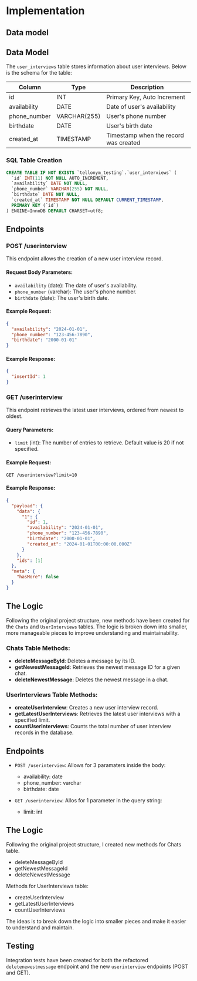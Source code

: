 # Implementation

## Data model

## Data Model

The `user_interviews` table stores information about user interviews. Below is the schema for the table:

| Column       | Type         | Description                           |
| ------------ | ------------ | ------------------------------------- |
| id           | INT          | Primary Key, Auto Increment           |
| availability | DATE         | Date of user's availability           |
| phone_number | VARCHAR(255) | User's phone number                   |
| birthdate    | DATE         | User's birth date                     |
| created_at   | TIMESTAMP    | Timestamp when the record was created |

### SQL Table Creation

```sql
CREATE TABLE IF NOT EXISTS `tellonym_testing`.`user_interviews` (
  `id` INT(11) NOT NULL AUTO_INCREMENT,
  `availability` DATE NOT NULL,
  `phone_number` VARCHAR(255) NOT NULL,
  `birthdate` DATE NOT NULL,
  `created_at` TIMESTAMP NOT NULL DEFAULT CURRENT_TIMESTAMP,
  PRIMARY KEY (`id`)
) ENGINE=InnoDB DEFAULT CHARSET=utf8;
```

## Endpoints

### POST /userinterview

This endpoint allows the creation of a new user interview record.

#### Request Body Parameters:

- `availability` (date): The date of user's availability.
- `phone_number` (varchar): The user's phone number.
- `birthdate` (date): The user's birth date.

#### Example Request:

```json
{
  "availability": "2024-01-01",
  "phone_number": "123-456-7890",
  "birthdate": "2000-01-01"
}
```

#### Example Response:

```json
{
  "insertId": 1
}
```

### GET /userinterview

This endpoint retrieves the latest user interviews, ordered from newest to oldest.

#### Query Parameters:

- `limit` (int): The number of entries to retrieve. Default value is 20 if not specified.

#### Example Request:

```
GET /userinterview?limit=10
```

#### Example Response:

```json
{
  "payload": {
    "data": {
      "1": {
        "id": 1,
        "availability": "2024-01-01",
        "phone_number": "123-456-7890",
        "birthdate": "2000-01-01",
        "created_at": "2024-01-01T00:00:00.000Z"
      }
    },
    "ids": [1]
  },
  "meta": {
    "hasMore": false
  }
}
```

## The Logic

Following the original project structure, new methods have been created for the `Chats` and `UserInterviews` tables. The logic is broken down into smaller, more manageable pieces to improve understanding and maintainability.

### Chats Table Methods:

- **deleteMessageById**: Deletes a message by its ID.
- **getNewestMessageId**: Retrieves the newest message ID for a given chat.
- **deleteNewestMessage**: Deletes the newest message in a chat.

### UserInterviews Table Methods:

- **createUserInterview**: Creates a new user interview record.
- **getLatestUserInterviews**: Retrieves the latest user interviews with a specified limit.
- **countUserInterviews**: Counts the total number of user interview records in the database.

## Endpoints

- `POST /userinterview`:
  Allows for 3 paramaters inside the body:

  - availability: date
  - phone_number: varchar
  - birthdate: date

- `GET /userinterview`:
  Allos for 1 parameter in the query string:
  - limit: int

## The Logic

Following the original project structure, I created new methods for Chats table.

- deleteMessageById
- getNewestMessageId
- deleteNewestMessage

Methods for UserInterviews table:

- createUserInterview
- getLatestUserInterviews
- countUserInterviews

The ideas is to break down the logic into smaller pieces and make it easier to understand and maintain.

## Testing

Integration tests have been created for both the refactored `deletenewestmessage` endpoint and the new `userinterview` endpoints (POST and GET).

